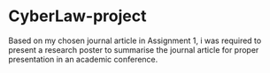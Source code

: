 # CyberLaw-project
Based on my chosen journal article in Assignment 1, i was required to present a research poster to summarise the journal article for proper presentation in an academic conference.
